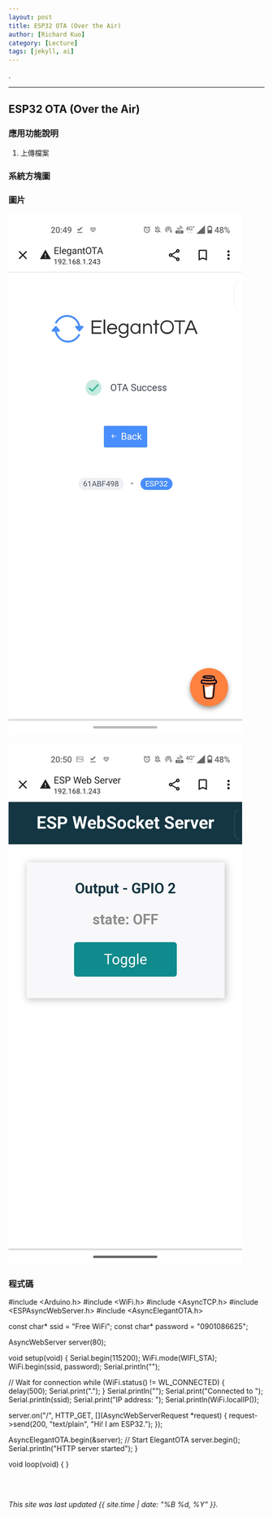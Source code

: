 ```yaml
---
layout: post
title: ESP32 OTA (Over the Air)
author: [Richard Kuo]
category: [Lecture]
tags: [jekyll, ai]
---
```


.

---
## ESP32 OTA (Over the Air)


### 應用功能說明
1. 上傳檔案

### 系統方塊圖




### 圖片
![](https://github.com/tingwei1103/MCU-project/blob/main/images/Screenshot_20230504-204948_Chrome.jpg?raw=true)

![](https://github.com/tingwei1103/MCU-project/blob/main/images/Screenshot_20230504-205031_Chrome.jpg?raw=true)




### 程式碼
#include <Arduino.h>
#include <WiFi.h>
#include <AsyncTCP.h>
#include <ESPAsyncWebServer.h>
#include <AsyncElegantOTA.h>

const char* ssid = "Free WiFi";
const char* password = "0901086625";

AsyncWebServer server(80);

void setup(void) {
  Serial.begin(115200);
  WiFi.mode(WIFI_STA);
  WiFi.begin(ssid, password);
  Serial.println("");

  // Wait for connection
  while (WiFi.status() != WL_CONNECTED) {
    delay(500);
    Serial.print(".");
  }
  Serial.println("");
  Serial.print("Connected to ");
  Serial.println(ssid);
  Serial.print("IP address: ");
  Serial.println(WiFi.localIP());

  server.on("/", HTTP_GET, [](AsyncWebServerRequest *request) {
    request->send(200, "text/plain", "Hi! I am ESP32.");
  });

  AsyncElegantOTA.begin(&server);    // Start ElegantOTA
  server.begin();
  Serial.println("HTTP server started");
}

void loop(void) {
}  


<br>
<br>

*This site was last updated {{ site.time | date: "%B %d, %Y" }}.*

